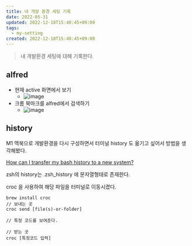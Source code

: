 ```yaml
---
title: 내 개발 환경 세팅 기록
date: 2022-05-31
updated: 2022-12-18T15:40:45+09:00
tags:
  - my-setting
created: 2022-12-18T15:40:45+09:00
---
```


> 내 개발환경 세팅에 대해 기록한다.

## alfred
- 현재 active 화면에서 보기
  - ![image](https://user-images.githubusercontent.com/35283339/183840211-1b1227ab-affe-4262-ab2e-0c187333ea59.png)
- 크롬 북마크를 alfred에서 검색하기
  - ![image](https://user-images.githubusercontent.com/35283339/183840943-e945c650-b7aa-4419-8100-5e6fe9fe1e35.png)

## history
M1 맥북으로 개발환경을 다시 구성하면서 터미널 history 도 옮기고 싶어서 방법을 생각해봤다.

[How can I transfer my bash history to a new system?](https://askubuntu.com/questions/652305/how-can-i-transfer-my-bash-history-to-a-new-system)

zsh의 history는 .zsh_history 에 문자열형태로 존재한다.

croc 을 사용하여 해당 파일을 터미널로 이동시켰다.

```
brew install croc
// 보내는 곳
croc send [file(s)-or-folder]

// 특정 코드를 보여준다.

// 받는 곳
croc [특정코드 입력]
```
